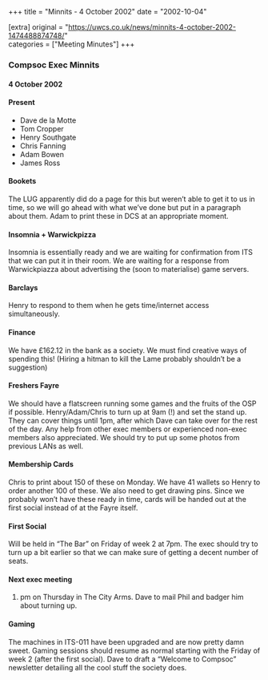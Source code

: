 +++
title = "Minnits - 4 October 2002"
date = "2002-10-04"

[extra]
original = "https://uwcs.co.uk/news/minnits-4-october-2002-1474488874748/"    
categories = ["Meeting Minutes"]
+++

### Compsoc Exec Minnits

#### 4 October 2002

#### Present

  - Dave de la Motte
  - Tom Cropper
  - Henry Southgate
  - Chris Fanning
  - Adam Bowen
  - James Ross

#### Bookets

The LUG apparently did do a page for this but weren’t able to get it to us in time, so we will go ahead with what we’ve done but put in a paragraph about them. Adam to print these in DCS at an appropriate moment.

#### Insomnia + Warwickpizza

Insomnia is essentially ready and we are waiting for confirmation from ITS that we can put it in their room. We are waiting for a response from Warwickpiazza about advertising the (soon to materialise) game servers.

#### Barclays

Henry to respond to them when he gets time/internet access simultaneously.

#### Finance

We have £162.12 in the bank as a society. We must find creative ways of spending this\! (Hiring a hitman to kill the Lame probably shouldn’t be a suggestion)

#### Freshers Fayre

We should have a flatscreen running some games and the fruits of the OSP if possible. Henry/Adam/Chris to turn up at 9am (\!) and set the stand up. They can cover things until 1pm, after which Dave can take over for the rest of the day. Any help from other exec members or experienced non-exec members also appreciated. We should try to put up some photos from previous LANs as well.

#### Membership Cards

Chris to print about 150 of these on Monday. We have 41 wallets so Henry to order another 100 of these. We also need to get drawing pins. Since we probably won’t have these ready in time, cards will be handed out at the first social instead of at the Fayre itself.

#### First Social

Will be held in “The Bar” on Friday of week 2 at 7pm. The exec should try to turn up a bit earlier so that we can make sure of getting a decent number of seats.

#### Next exec meeting

1.  pm on Thursday in The City Arms. Dave to mail Phil and badger him about turning up.

#### Gaming

The machines in ITS-011 have been upgraded and are now pretty damn sweet. Gaming sessions should resume as normal starting with the Friday of week 2 (after the first social). Dave to draft a “Welcome to Compsoc” newsletter detailing all the cool stuff the society does.

